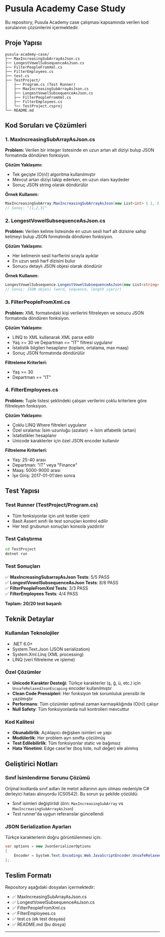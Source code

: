 # Pusula Academy Case Study

Bu repository, Pusula Academy case çalışması kapsamında verilen kod sorularının çözümlerini içermektedir.

## Proje Yapısı

```
pusula-academy-case/
├── MaxIncreasingSubArrayAsJson.cs
├── LongestVowelSubsequenceAsJson.cs
├── FilterPeopleFromXml.cs
├── FilterEmployees.cs
├── test.cs
├── TestProject/
│   ├── Program.cs (Test Runner)
│   ├── MaxIncreasingSubArrayAsJson.cs
│   ├── LongestVowelSubsequenceAsJson.cs
│   ├── FilterPeopleFromXml.cs
│   ├── FilterEmployees.cs
│   └── TestProject.csproj
└── README.md
```

## Kod Soruları ve Çözümleri

### 1. MaxIncreasingSubArrayAsJson.cs
**Problem:** Verilen bir integer listesinde en uzun artan alt diziyi bulup JSON formatında döndüren fonksiyon.

**Çözüm Yaklaşımı:**
- Tek geçişte (O(n)) algoritma kullanılmıştır
- Mevcut artan diziyi takip ederken, en uzun olanı kaydeder
- Sonuç JSON string olarak döndürülür

**Örnek Kullanım:**
```csharp
MaxIncreasingSubArray.MaxIncreasingSubArrayAsJson(new List<int> { 1, 2, 3, 1, 2 })
// Sonuç: "[1,2,3]"
```

### 2. LongestVowelSubsequenceAsJson.cs
**Problem:** Verilen kelime listesinde en uzun sesli harf alt dizisine sahip kelimeyi bulup JSON formatında döndüren fonksiyon.

**Çözüm Yaklaşımı:**
- Her kelimenin sesli harflerini sırayla ayıklar
- En uzun sesli harf dizisini bulur
- Sonucu detaylı JSON objesi olarak döndürür

**Örnek Kullanım:**
```csharp
LongestVowelSubsequence.LongestVowelSubsequenceAsJson(new List<string> { "aeiou", "bcd", "aaa" })
// Sonuç: JSON objesi (word, sequence, length içerir)
```

### 3. FilterPeopleFromXml.cs
**Problem:** XML formatındaki kişi verilerini filtreleyen ve sonucu JSON formatında döndüren fonksiyon.

**Çözüm Yaklaşımı:**
- LINQ to XML kullanarak XML parse edilir
- Yaş >= 30 ve Departman == "IT" filtresi uygulanır
- İstatistik bilgileri hesaplanır (toplam, ortalama, max maaş)
- Sonuç JSON formatında döndürülür

**Filtreleme Kriterleri:**
- Yaş >= 30
- Departman == "IT"

### 4. FilterEmployees.cs
**Problem:** Tuple listesi şeklindeki çalışan verilerini çoklu kriterlere göre filtreleyen fonksiyon.

**Çözüm Yaklaşımı:**
- Çoklu LINQ Where filtreleri uygulanır
- Özel sıralama: İsim uzunluğu (azalan) → İsim alfabetik (artan)
- İstatistikler hesaplanır
- Unicode karakterler için özel JSON encoder kullanılır

**Filtreleme Kriterleri:**
- Yaş: 25-40 arası
- Departman: "IT" veya "Finance"
- Maaş: 5000-9000 arası
- İşe Giriş: 2017-01-01'den sonra

## Test Yapısı

### Test Runner (TestProject/Program.cs)
- Tüm fonksiyonlar için unit testler içerir
- Basit Assert sınıfı ile test sonuçları kontrol edilir
- Her test grubunun sonuçları konsola yazdırılır

### Test Çalıştırma
```bash
cd TestProject
dotnet run
```

### Test Sonuçları
✅ **MaxIncreasingSubarrayAsJson Tests**: 5/5 PASS  
✅ **LongestVowelSubsequenceAsJson Tests**: 8/8 PASS  
✅ **FilterPeopleFromXml Tests**: 3/3 PASS  
✅ **FilterEmployees Tests**: 4/4 PASS  

**Toplam: 20/20 test başarılı**

## Teknik Detaylar

### Kullanılan Teknolojiler
- .NET 6.0+
- System.Text.Json (JSON serialization)
- System.Xml.Linq (XML processing)
- LINQ (veri filtreleme ve işleme)

### Özel Çözümler
- **Unicode Karakter Desteği**: Türkçe karakterler (ş, ğ, ü, etc.) için `UnsafeRelaxedJsonEscaping` encoder kullanılmıştır
- **Clean Code Prensipleri**: Her fonksiyon tek sorumluluk prensibi ile yazılmıştır
- **Performans**: Tüm çözümler optimal zaman karmaşıklığında (O(n)) çalışır
- **Null Safety**: Tüm fonksiyonlarda null kontrolleri mevcuttur

### Kod Kalitesi
- **Okunabilirlik**: Açıklayıcı değişken isimleri ve yapı
- **Modülerlik**: Her problem ayrı sınıfta çözülmüş
- **Test Edilebilirlik**: Tüm fonksiyonlar static ve bağımsız
- **Hata Yönetimi**: Edge case'ler (boş liste, null değer) ele alınmış

## Geliştirici Notları

### Sınıf İsimlendirme Sorunu Çözümü
Orijinal kodlarda sınıf adları ile metot adlarının aynı olması nedeniyle C# derleyici hatası alınıyordu (CS0542). Bu sorun şu şekilde çözüldü:
- Sınıf isimleri değiştirildi (örn: `MaxIncreasingSubArray` vs `MaxIncreasingSubArrayAsJson`)
- Test runner'da uygun referanslar güncellendi

### JSON Serialization Ayarları
Türkçe karakterlerin doğru görüntülenmesi için:
```csharp
var options = new JsonSerializerOptions 
{ 
    Encoder = System.Text.Encodings.Web.JavaScriptEncoder.UnsafeRelaxedJsonEscaping 
};
```

## Teslim Formatı
Repository aşağıdaki dosyaları içermektedir:
- ✅ MaxIncreasingSubArrayAsJson.cs
- ✅ LongestVowelSubsequenceAsJson.cs  
- ✅ FilterPeopleFromXml.cs
- ✅ FilterEmployees.cs
- ✅ test.cs (ek test dosyası)
- ✅ README.md (bu dosya)

---

